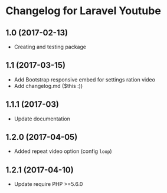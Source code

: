 # Changelog for Laravel Youtube

## 1.0 (2017-02-13)

- Creating and testing package

## 1.1 (2017-03-15)

- Add Bootstrap responsive embed for settings ration video
- Add changelog.md ($this :))

## 1.1.1 (2017-03)

- Update documentation
 
## 1.2.0 (2017-04-05)
 
 - Added repeat video option (config `loop`)
 
## 1.2.1 (2017-04-10)

 - Update require PHP >=5.6.0